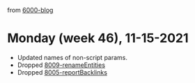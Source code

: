 from [6000-blog](../../../6000-blog.md)
# Monday (week 46), 11-15-2021

- Updated names of non-script params.
- Dropped [8009-renameEntities](8009-renameEntities.md)
- Dropped [8005-reportBacklinks](8005-reportBacklinks.md)